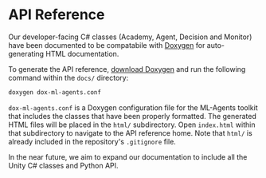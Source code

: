 # API Reference

Our developer-facing C# classes (Academy, Agent, Decision and Monitor) have been
documented to be compatabile with
[Doxygen](http://www.stack.nl/~dimitri/doxygen/) for auto-generating HTML
documentation.

To generate the API reference,
[download Doxygen](http://www.stack.nl/~dimitri/doxygen/download.html)
and run the following command within the `docs/` directory:

```sh
doxygen dox-ml-agents.conf
```

`dox-ml-agents.conf` is a Doxygen configuration file for the ML-Agents toolkit
that includes the classes that have been properly formatted. The generated HTML
files will be placed in the `html/` subdirectory. Open `index.html` within that
subdirectory to navigate to the API reference home. Note that `html/` is already
included in the repository's `.gitignore` file.

In the near future, we aim to expand our documentation to include all the Unity
C# classes and Python API.

